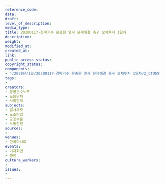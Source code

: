 ```yaml
---
reference_code: 
date: 
draft: 
level_of_description: 
media_type: 
title: 20200117-경마기수 문중원 열사 문제해결 촉구 오체투지 1일차
description: 
weight: 
modified_at: 
created_at: 
link: 
public_access_status: 
copyright_status: 
components:
- "/2020년/1월/20200117-경마기수 문중원 열사 문제해결 촉구 오체투지 1일차/2_CTU5993.jpg"
tags:
- 
creators:
- 공공운수노조
- 노동단체
- 사회단체
subjects:
- 열사추모
- 노조탄압
- 공공부문
- 노동안전
sources:
- 
venues:
- 한국마사회
events:
- 기자회견
- 행진
culture_workers:
- 
issues:
- 
---
```

